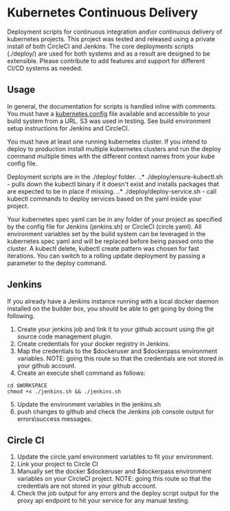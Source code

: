 
# Kubernetes Continuous Delivery
Deployment scripts for continuous integration and\or continuous delivery of kubernetes projects. This project was tested and released using a private install of both CircleCI and Jenkins. The core deployments scripts (./deploy/) are used for both systems and as a result are designed to be extensible. Please contribute to add features and support for different CI/CD systems as needed.

## Usage

In general, the documentation for scripts is handled inline with comments. You must have a [kubernetes config](http://kubernetes.io/v1.0/docs/user-guide/kubeconfig-file.html) file available and accessible to your build system from a URL. S3 was used in testing.  See build environment setup instructions for Jenkins and CircleCI. 

You must have at least one running kubernetes cluster. If you intend to deploy to production install multiple kubernetes clusters and run the deploy command multiple times with the different context names from your kube config file.

Deployment scripts are in the ./deploy/ folder.
..* ./deploy/ensure-kubectl.sh - pulls down the kubectl binary if it doesn't exist and installs packages that are expected to be in place if missing.
..* ./deploy/deploy-service.sh - call kubectl commands to deploy services based on the yaml inside your project.

Your kubernetes spec yaml can be in any folder of your project as specified by the config file for Jenkins (jenkins.sh) or CircleCI (circle.yaml). All environment variables set by the build system can be leveraged in the kubernetes spec yaml and will be replaced before being passed onto the cluster. A kubectl delete, kubectl create pattern was chosen for fast iterations. You can switch to a rolling update deployment by passing a parameter to the deploy command.


## Jenkins
If you already have a Jenkins instance running with a local docker daemon installed on the builder box, you should be able to get going by doing the following.

1. Create your jenkins job and link it to your github account using the git source code management plugin.
2. Create credentials for your docker registry in Jenkins.
3. Map the credentials to the $dockeruser and $dockerpass environment variables. NOTE: going this route so that the credentials are not stored in your github account.
4. Create an execute shell command as follows:
```
cd $WORKSPACE
chmod +x ./jenkins.sh && ./jenkins.sh
```
5. Update the environment variables in the jenkins.sh
6. push changes to github and check the Jenkins job console output for errors\success messages.

## Circle CI
1. Update the circle.yaml environment variables to fit your environment.
2. Link your project to Circle CI
3. Manually set the docker $dockeruser and $dockerpass environment variables on your CircleCI project. NOTE: going this route so that the credentials are not stored in your github account.
3. Check the job output for any errors and the deploy script output for the proxy api endpoint to hit your service for any manual testing.